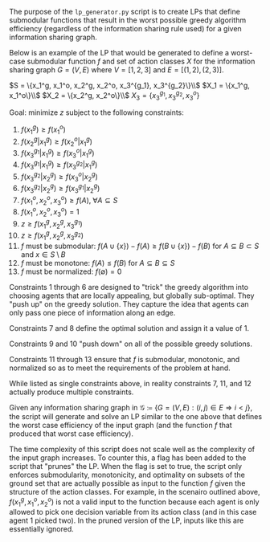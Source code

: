 The purpose of the $\texttt{lp\_generator.py}$ script is to create LPs that define submodular functions that result in the worst possible greedy algorithm efficiency (regardless of the information sharing rule used) for a given information sharing graph.

Below is an example of the LP that would be generated to define a worst-case submodular function $f$ and set of action classes $X$
for the information sharing graph $G = (V, E)$ where $V= [1, 2, 3]$ and $E = [(1, 2), (2, 3)]$.

$S = \{x_1^g, x_1^o, x_2^g, x_2^o, x_3^{g_1}, x_3^{g_2}\}\\$
$X_1 = \{x_1^g, x_1^o\}\\$
$X_2 = \{x_2^g, x_2^o\}\\$
$X_3 = \{x_3^{g_1}, x_3^{g_2}, x_3^o\}$

Goal: minimize $z$ subject to the following constraints:
1. $f(x_1^g) \ge f(x_1^o)$
2. $f(x_2^g | x_1^g) \ge f(x_2^o | x_1^g)$
3. $f(x_3^{g_1} | x_1^{g}) \ge f(x_3^o | x_1^g)$
4. $f(x_3^{g_1} | x_1^{g}) \ge f(x_3^{g_2} | x_1^g)$
5. $f(x_3^{g_2} | x_2^{g}) \ge f(x_3^o | x_2^g)$
6. $f(x_3^{g_2} | x_2^{g}) \ge f(x_3^{g_1} | x_2^g)$
7. $f(x_1^o, x_2^o, x_3^o) \ge f(A), \; \forall A \subseteq S$
8. $f(x_1^o, x_2^o, x_3^o) = 1$
9. $z \ge f(x_1^g, x_2^g, x_3^{g_1})$
10. $z \ge f(x_1^g, x_2^g, x_3^{g_2})$
11. $f$ must be submodular: $f(A \cup \{x\}) - f(A) \ge f(B \cup \{x\}) - f(B)$ for $A \subseteq B \subset S$ and $x \in S \setminus B$
12. $f$ must be monotone:  $f(A) \le f(B)$ for $A \subseteq B \subseteq S$
13. $f$ must be normalized: $f(\emptyset) = 0$

Constraints 1 through 6 are designed to "trick" the greedy algorithm into choosing agents that are locally appealing, but globally sub-optimal. They "push up" on the greedy solution. They capture the idea that agents can only pass one piece of information along an edge.

Constraints 7 and 8 define the optimal solution and assign it a value of $1$.

Constraints 9 and 10 "push down" on all of the possible greedy solutions.

Constraints 11 through 13 ensure that $f$ is submodular, monotonic, and normalized so as to meet the requirements of the problem at hand.

While listed as single constraints above, in reality constraints 7, 11, and 12 actually produce multiple constraints.

Given any information sharing graph in $\mathcal{G} \coloneqq \{G = (V, E) : (i, j) \in E \Rightarrow i < j\}$, the script will generate and solve an LP similar to the one above that defines the worst case efficiency of the input graph (and the function $f$ that produced that worst case efficiency).

The time complexity of this script does not scale well as the complexity of the input graph increases. To counter this, a flag has been added to the script that "prunes" the LP. When the flag is set to true, the script only enforces submodularity, monotonicity, and optimality on subsets of the ground set that are actually possible as input to the function $f$ given the structure of the action classes. For example, in the scenairo outlined above, $f(x_1^g, x_1^o, x_2^o)$ is not a valid input to the function because each agent is only allowed to pick one decision variable from its action class (and in this case agent 1 picked two). In the pruned version of the LP, inputs like this are essentially ignored.
